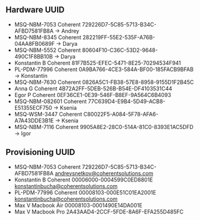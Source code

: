 ## Hardware UUID

* MSQ-NBM-7053 Coherent 729226D7-5C85-5713-B34C-AFBD7581FB8A -> Andrey
* MSQ-NBM-8345 Coherent 282219FF-55E2-535F-A76B-04AA8FB0689F -> Darya
* MSQ-NBM-5552 Coherent 80604F10-C36C-53D2-9648-490C1F8BB10B -> Darya
* Konstantin B Coherent 81F7B525-EFEC-5471-8E25-70294534F941
* PL-PDM-77996 Coherent 0A9BA766-4CE3-584A-BF00-185FACB9BFAB -> Konstantin
* MSQ-NBM-7630 Coherent 0826A5C1-FB38-57E8-8958-9155D1F2B45C
* Anna G Coherent 4B72A2FF-5DEB-526B-B54E-DF4103531C44
* Egor P Coherent 0EF36CE1-0E39-546F-B8EF-9A564C6B4093
* MSQ-NBM-082601 Coherent 77C639D4-E9B4-5D49-ACB8-E51355ECF750 -> Ksenia
* MSQ-WSM-3447 Coherent C80022F5-A084-5F78-AFA6-A7A43DDE3B1E -> Ksenia
* MSQ-NBM-7116 Coherent 9905A8E2-28C0-514A-81C0-8393E1AC5DFD -> Igor

## Provisioning UUID

* MSQ-NBM-7053 Coherent 729226D7-5C85-5713-B34C-AFBD7581FB8A andreysnetkov@coherentsolutions.com
* Konstantin B Coherent 00006000-0004599C0ED8801E konstantinbucha@coherentsolutions.com
* PL-PDM-77996 Coherent 00008103-000E51C01EA2001E konstantinbucha@coherentsolutions.com
* Max V Macbook Air 00008103-0001490E14DA001E
* Max V Macbook Pro 2A43AAD4-2CCF-5FDE-8A6F-EFA255D485FC

